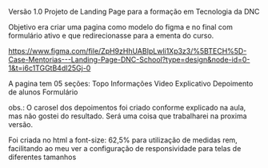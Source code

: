 Versão 1.0
Projeto de Landing Page para a formação em Tecnologia da DNC

Objetivo era criar uma pagina como modelo do figma e no final com formulário ativo e que redirecionasse para a ementa do curso.

https://www.figma.com/file/ZpH9zHhUABIpLwli1Xp3z3/%5BTECH%5D-Case-Mentorias---Landing-Page-DNC-School?type=design&node-id=0-1&t=i6c1TGGtB4dI25Gj-0


A pagina tem 05 seções:
 Topo
 Informações
 Video Explicativo
 Depoimento de alunos
 Formulário


obs.: O carosel dos depoimentos foi criado conforme explicado na aula, mas não gostei do resultado. Será uma coisa que trabalharei na proxima versão.


Foi criada no html a font-size: 62,5% para utilização de medidas rem, facilitando ao meu ver a configuração de responsividade para telas de diferentes tamanhos